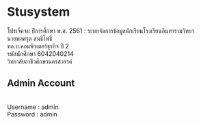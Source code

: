 # Stusystem
โปรเจ็คจบ ปีการศึกษา พ.ศ. 2561 : ระบบจัดการข้อมูลนักเรียนโรงเรียนอินทารามวิทยา <br>
นายพลศรุต  สนธิโพธิ์ 
<br>
ทล.บ.คอมพิวเตอร์ธุรกิจ ปี 2 
<br>
รหัสนักศึกษา 6042040214 
<br>
วิทยาลัยอาชีวศึกษานครสวรรค์
<br>
<h2 font color="red"><b>Admin Account</b></h2>
<br>
Username : admin
<br>
Password : admin

